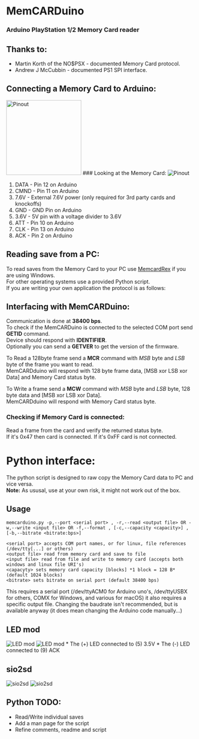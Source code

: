 # MemCARDuino
### Arduino PlayStation 1/2 Memory Card reader

## Thanks to:
* Martin Korth of the NO$PSX - documented Memory Card protocol.
* Andrew J McCubbin - documented PS1 SPI interface.


## Connecting a Memory Card to Arduino:
<img src="img/pcb.jpeg" alt="Pinout" style="width:200px;">
### Looking at the Memory Card:

<img src="img/pinout.jpg" alt="Pinout">

1. DATA - Pin 12 on Arduino
2. CMND - Pin 11 on Arduino
3. 7.6V - External 7.6V power (only required for 3rd party cards and knockoffs)
4. GND - GND Pin on Arduino
5. 3.6V - 5V pin with a voltage divider to 3.6V
6. ATT - Pin 10 on Arduino
7. CLK - Pin 13 on Arduino
8. ACK - Pin 2 on Arduino

## Reading save from a PC:
To read saves from the Memory Card to your PC use [MemcardRex](http://shendosoft.blogspot.com/2014/01/memcardrex-18-released.html) if you are using Windows.   
For other operating systems use a provided Python script.   
If you are writing your own application the protocol is as follows:   

## Interfacing with MemCARDuino:
Communication is done at **38400 bps**.    
To check if the MemCARDuino is connected to the selected COM port send **GETID** command.    
Device should respond with **IDENTIFIER**.    
Optionally you can send a **GETVER** to get the version of the firmware.    

To Read a 128byte frame send a **MCR** command with *MSB* byte and *LSB* byte of the frame you want to read.    
MemCARDduino will respond with 128 byte frame data, [MSB xor LSB xor Data] and Memory Card status byte.    

To Write a frame send a **MCW** command with *MSB* byte and *LSB* byte, 128 byte data and [MSB xor LSB xor Data].    
MemCARDduino will respond with Memory Card status byte.    

### Checking if Memory Card is connected:
Read a frame from the card and verify the returned status byte.    
If it's 0x47 then card is connected. If it's 0xFF card is not connected.    

# Python interface:
The python script is designed to raw copy the Memory Card data to PC and vice versa.    
**Note:** As ususal, use at your own risk, it might not work out of the box.    

## Usage
    memcarduino.py -p,--port <serial port> , -r,--read <output file> OR -w,--write <input file> OR -f,--format , [-c,--capacity <capacity>] , [-b,--bitrate <bitrate:bps>]

    <serial port> accepts COM port names, or for linux, file references (/dev/tty[...] or others)
    <output file> read from memory card and save to file
    <input file> read from file and write to memory card (accepts both windows and linux file URI's)
    <capacyty> sets memory card capacity [blocks] *1 block = 128 B* (default 1024 blocks)
    <bitrate> sets bitrate on serial port (default 38400 bps)

This requires a serial port (/dev/ttyACM0 for Arduino uno's, /dev/ttyUSBX for others, COMX for Windows, and various for macOS) it also requires a specific output file.
Changing the baudrate isn't recommended, but is available anyway (it does mean changing the Arduino code manually...)

## LED mod

<img src="img/ledmod01.jpg" alt="LED mod">
<img src="img/ledmod02.jpg" alt="LED mod">
* The (+) LED connected to (5) 3.5V
* The (-) LED connected to (9) ACK

## sio2sd
<img src="img/sio2sd01.jpg" alt="sio2sd">
<img src="img/sio2sd02.png" alt="sio2sd">

## Python TODO:
* Read/Write individual saves
* Add a man page for the script
* Refine comments, readme and script
